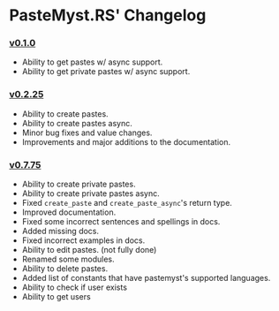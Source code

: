 # PasteMyst.RS' Changelog

### [v0.1.0](https://github.com/ANF/pastemyst-rs/releases/tag/0.1.0)
* Ability to get pastes w/ async support.
* Ability to get private pastes w/ async support.

### [v0.2.25](https://github.com/ANF/pastemyst-rs/releases/tag/0.2.25)
* Ability to create pastes.
* Ability to create pastes async.
* Minor bug fixes and value changes.
* Improvements and major additions to the documentation.

### [v0.7.75](https://github.com/ANF/pastemyst-rs/releases/tag/0.7.75)
* Ability to create private pastes.
* Ability to create private pastes async.
* Fixed `create_paste` and `create_paste_async`'s return type.
* Improved documentation.
* Fixed some incorrect sentences and spellings in docs.
* Added missing docs.
* Fixed incorrect examples in docs.
* Ability to edit pastes. (not fully done)
* Renamed some modules.
* Ability to delete pastes.
* Added list of constants that have pastemyst's supported languages.
* Ability to check if user exists
* Ability to get users
